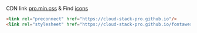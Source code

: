 CDN link [pro.min.css](/pro.min.css) & Find [icons](https://fontawesome.com/icons/)
``` html
<link rel="preconnect" href="https://cloud-stack-pro.github.io"/>
<link rel="stylesheet" href="https://cloud-stack-pro.github.io/fontawesome/pro.min.css" crossorigin="anonymous"/>
```
